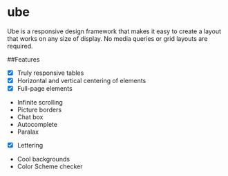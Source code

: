 # ube

Ube is a responsive design framework that makes it easy to create a layout that works on any size of display. No media queries or grid layouts are required.

##Features
* [x] Truly responsive tables
* [x] Horizontal and vertical centering of elements
* [x] Full-page elements
* Infinite scrolling
* Picture borders
* Chat box
* Autocomplete
* Paralax
* [x] Lettering
* Cool backgrounds
* Color Scheme checker
